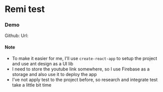 # Remi test

### Demo

Github:
Url:

#### Note

- To make it easier for me, I'll use `create-react-app` to setup the project and use ant design as a UI lib
- I need to store the youtube link somewhere, so I use Firebase as a storage and also use it to deploy the app
- I've not apply test to the project before, so research and integrate test take a little bit time
